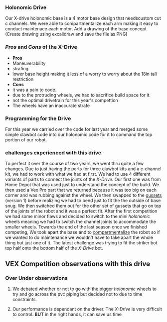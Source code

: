 ﻿### Holonomic Drive
Our X-drive holonomic base is a 4 motor base design that needscustom cut c channels. We were able to compartmentalize each arm making it easy to conduct maintenace each motor.
Add a drawing of the base concept (Create drawing using excalidraw and save the file as PNG)

### _Pros_ and _Cons_ of the X-Drive
* **Pros**
* Maneuverability
* strafing
* lower base height making it less of a worry to worry about the 18in tall restriction
* **Cons**
* it was a pain to code.
* due to the protruding wheels, we had to sacrifice build space for it.
* not the optimal drivetrain for this year's compettion
* The wheels have an inaccurate strafe
### Programming for the Drive
For this year we carried over the code for last year and merged some simple clawbot code into our holonomic code for it to command the top portion of our robot. 

### challenges experienced with this drive
To perfect it over the course of two years, we went thru quite a few changes. Due to just having the parts for three clawbot kits and a c-channel kit, we had to work with what we had at first. We had to use 4 different variants of parts to connect the joints of the _X-Drive_. Our first one was from Home Depot that was used just to understand the concept of the build. We then used a Vex Pro part that we returned because it was too big on each corner and was rubbing against the wheel. We then swapped to the [gussets](https://www.vexrobotics.com/gussets.html) (version 1) before realizing we had to bend just to fit the the outside of base snug. We then switched them out for the other set of gussets that go on top of the joints of the robot and it was a perfect fit. After the first competition we had some minor flaws and decided to switch to the mini _holonomic_ wheels meaning we had to switch the channel joints to accommodate the smaller wheels. Towards the end of the last season once we finished competing, We took apart the base and  to [compartmentalize](https://cdn.discordapp.com/attachments/1160312586944925860/1162755950407589939/IMG_3280.JPG?ex=653d17dd&is=652aa2dd&hm=76ec7e29786e3e1cf29bf987a2ab720c69cc3f8b55b67ec441e7753d4f5789a0&) the robot so if we wanted to do maintenance we wouldn't have to take apart the whole thing but just one of it. The latest challenge was trying to fit the striker bot top half onto the bottom half of the _X-Drive_ bot.

## VEX Competition observations with this drive
### Over Under observations
1. We debated whether or not to go with the bigger _holonomic_ wheels to try and go across the pvc piping but decided not to due to time constraints.



2. Our performance is dependant on the driver. The _X-Drive_ is  very difficult to control. **BUT** in the right hands, it can save us time 

